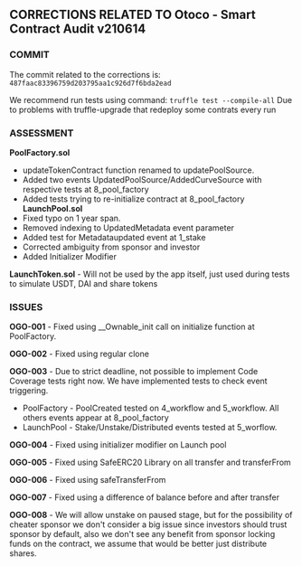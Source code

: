 ## CORRECTIONS RELATED TO Otoco - Smart Contract Audit v210614

### COMMIT

The commit related to the corrections is: ```487faac83396759d203795aa1c926d7f6bda2ead```

We recommend run tests using command: ```truffle test --compile-all```
Due to problems with truffle-upgrade that redeploy some contrats every run

### ASSESSMENT

**PoolFactory.sol** 
- updateTokenContract function renamed to updatePoolSource.
- Added two events UpdatedPoolSource/AddedCurveSource with respective tests at 8_pool_factory
- Added tests trying to re-initialize contract at 8_pool_factory
**LaunchPool.sol**
- Fixed typo on 1 year span. 
- Removed indexing to UpdatedMetadata event parameter
- Added test for Metadataupdated event at 1_stake
- Corrected ambiguity from sponsor and investor
- Added Initializer Modifier
 
**LaunchToken.sol** -  Will not be used by the app itself, just used during tests to simulate USDT, DAI and share tokens

### ISSUES

**OGO-001** - Fixed using __Ownable_init call on initialize function at PoolFactory.

**OGO-002** - Fixed using regular clone

**OGO-003** - Due to strict deadline, not possible to implement Code Coverage tests right now. We have implemented tests to check event triggering.
 - PoolFactory - PoolCreated tested on 4_workflow and 5_workflow. All others events appear at 8_pool_factory 
 - LaunchPool - Stake/Unstake/Distributed events tested at 5_worflow.

**OGO-004** - Fixed using initializer modifier on Launch pool

**OGO-005** - Fixed using SafeERC20 Library on all transfer and transferFrom

**OGO-006** - Fixed using safeTransferFrom

**OGO-007** - Fixed using a difference of balance before and after transfer

**OGO-008** - We will allow unstake on paused stage, but for the possibility of cheater sponsor we don't consider a big issue since investors should trust sponsor by default, also we don't see any benefit from sponsor locking funds on the contract, we assume that would be better just distribute shares.